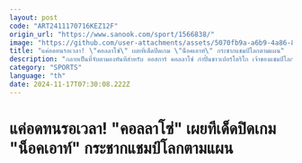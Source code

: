 ```yaml
---
layout: post
code: "ART2411170716KEZ12F"
origin_url: "https://www.sanook.com/sport/1566838/"
image: "https://github.com/user-attachments/assets/5070fb9a-a6b9-4a86-8608-60a9c459113d"
title: "แค่อดทนรอเวลา! \"คอลลาโซ่\" เผยทีเด็ดปิดเกม \"น็อคเอาท์\" กระชากแชมป์โลกตามแผน"
description: "กลายเป็นที่จับตามองทันทีสำหรับ ออสการ์ คอลลาโซ่ กำปั้นชาวเปอร์โตริโก เจ้าของแชมป์โลกรุ่นมินิมัมเวต 2 สถาบัน (WBA และ WBO) เด็กปั้นของ \"โกลเด้นบอย\""
category: "SPORTS"
language: "th"
date: 2024-11-17T07:30:08.222Z
---
```


# แค่อดทนรอเวลา! "คอลลาโซ่" เผยทีเด็ดปิดเกม "น็อคเอาท์" กระชากแชมป์โลกตามแผน